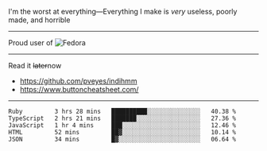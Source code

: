 I'm the worst at everything—Everything I make is *very* useless, poorly made, and horrible

___
Proud user of ![Fedora](https://img.shields.io/badge/-Fedora-blue?style=flat-square&logo=fedora)

___
Read it <s>later</s>now
- https://github.com/pveyes/indihmm
- https://www.buttoncheatsheet.com/

___
<!--START_SECTION:waka-->
```text
Ruby         3 hrs 28 mins   ██████████░░░░░░░░░░░░░░░   40.38 % 
TypeScript   2 hrs 21 mins   ███████░░░░░░░░░░░░░░░░░░   27.36 % 
JavaScript   1 hr 4 mins     ███░░░░░░░░░░░░░░░░░░░░░░   12.46 % 
HTML         52 mins         ██▓░░░░░░░░░░░░░░░░░░░░░░   10.14 % 
JSON         34 mins         █▓░░░░░░░░░░░░░░░░░░░░░░░   06.64 % 
```
<!--END_SECTION:waka-->
